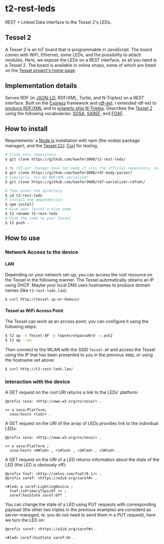 # t2-rest-leds
REST + Linked Data interface to the Tessel 2's LEDs.

## Tessel 2
A Tessel 2 is an IoT board that is programmable in JavaScript.
The board comes with WiFi, Ethernet, some LEDs, and the possibility to attach modules.
Here, we expose the LEDs on a REST interface, so all you need is a Tessel 2.
The board is available in online shops, some of which are listed on the [Tessel project's home page](http://tessel.io/).

## Implementation details
Serves RDF (in [JSON-LD](http://json-ld.org/), RDF/XML, Turtle, and N-Triples) on a REST interface. Built on the [Express](http://expressjs.com/) framework and [rdf-ext](http://github.com/rdf-ext). I extended rdf-ext to [produce RDF/XML](https://github.com/kaefer3000/rdf-serializer-rdfxml/) and to [properly ship N-Triples](https://github.com/kaefer3000/rdf-body-parser/). Describes the [Tessel 2](http://tessel.io/) using the following vocabularies: [SOSA](http://w3c.github.io/sdw/ssn/), [SAREF](http://ontology.tno.nl/saref/), and [FOAF](http://xmlns.com/foaf/0.1/).

## How to install
Requirements: a [Node.js](https://nodejs.org/) installation with npm (the nodejs package manager), and the [Tessel CLI](https://tessel.github.io/t2-start/). [Curl](http://curl.haxx.se/) for testing.
```bash
# Clone this repository
$ git clone https://github.com/kaefer3000/t2-rest-leds/

# My rdf-ext changes have not made it into the official repository, so get my version of rdf-body-parser:
$ git clone https://github.com/kaefer3000/rdf-body-parser/
# Similarly, for my RDF/XML serializer
$ git clone https://github.com/kaefer3000/rdf-serializer-rdfxml/

# Then enter the directory
$ cd t2-rest-leds
# Install the dependencies
$ npm install
# Give your Tessel a nice name
$ t2 rename t2-rest-leds
# Push the code to your Tessel
$ t2 push .
```

## How to use
### Network Access to the device
#### LAN
Depending on your network set-up, you can access the root resource on the Tessel in the following manner.
The Tessel automatically obtains an IP using DHCP.
Maybe your local DNS uses hostnames to produce domain names (like `t2-rest-leds.lan`):
```bash
$ curl http://tessel-ip-or-domain/
```
#### Tessel as WiFi Access Point
The Tessel can work as an access point, you can configure it using the following steps:
```bash
$ t2 ap -n Tessel-AP -p topsecretpassw0rd -s psk2
$ t2 ap --on
```
Then connect to the WLAN with the SSID `Tessel-AP` and access the Tessel using the IP that has been presented to you in the previous step, or using the hostname set above:
```bash
$ curl http://t2-rest-leds.lan/
```
### Interaction with the device
A GET request on the root URI returns a link to the LEDs' platform:
```turtle
@prefix sosa: <http://www.w3.org/ns/sosa/> .

<> a sosa:Platform;
  sosa:hosts <led/> .
```

A GET request on the URI of the array of LEDs provides link to the individual LEDs:
```turtle
@prefix sosa: <http://www.w3.org/ns/sosa/> .

<> a sosa:Platform ; 
  sosa:hosts <0#led> , <1#led> , <2#led> , <3#led> .
```

A GET request on the URI of a LED returns information about the state of the LED (the LED is obviously off):
```turtle
@prefix foaf: <http://xmlns.com/foaf/0.1/> .
@prefix saref: <https://w3id.org/saref#> .

<#led> a saref:LightingDevice ; 
  foaf:isPrimaryTopicOf <> ;
  saref:hasState saref:Off .
```

You can change the state of a LED using PUT requests with corresponding payload (the other two triples in the previous examples are considerd as server-managed, ie. you do not need to send them in a PUT request), here we turn the LED on:
```turtle
@prefix saref: <https://w3id.org/saref#> .

<#led> saref:hasState saref:On .
```
